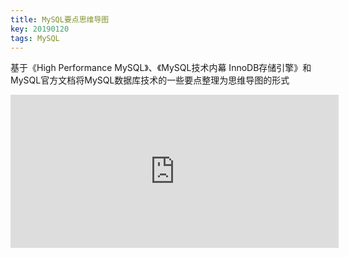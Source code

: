 ```yaml
---
title: MySQL要点思维导图
key: 20190120
tags: MySQL
---
```


基于《High Performance MySQL》、《MySQL技术内幕 InnoDB存储引擎》和MySQL官方文档将MySQL数据库技术的一些要点整理为思维导图的形式

<!--more-->

<iframe id="embed_dom" name="embed_dom" frameborder="0" style="display:block;width:525px; height:245px;" src="https://www.processon.com/embed/mind/5c41df1ae4b056ae29f55730"></iframe>